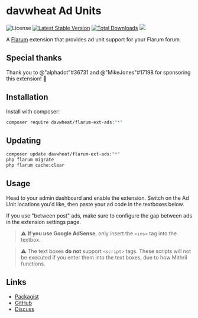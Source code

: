 # davwheat Ad Units

![License](https://img.shields.io/badge/license-MIT-blue.svg) [![Latest Stable Version](https://img.shields.io/packagist/v/davwheat/flarum-ext-ads.svg)](https://packagist.org/packages/davwheat/flarum-ext-ads) [![Total Downloads](https://img.shields.io/packagist/dt/davwheat/flarum-ext-ads.svg)](https://packagist.org/packages/davwheat/flarum-ext-ads) ![](https://flarum-badge-api.davwheat.dev/v1/compat-latest/davwheat/flarum-ext-ads)

A [Flarum](http://flarum.org) extension that provides ad unit support for your Flarum forum.

## Special thanks

Thank you to @"alphadot"#36731 and @"MikeJones"#17198 for sponsoring this extension! 🥰 

## Installation

Install with composer:

```sh
composer require davwheat/flarum-ext-ads:"*"
```

## Updating

```sh
composer update davwheat/flarum-ext-ads:"*"
php flarum migrate
php flarum cache:clear
```

## Usage

Head to your admin dashboard and enable the extension. Switch on the Ad Unit locations you'd like, then paste your ad code in the textboxes below.

If you use "between post" ads, make sure to configure the gap between ads in the extension settings page.

> ⚠️ **If you use Google AdSense**, only insert the `<ins>` tag into the textbox.


> ⚠️ The text boxes **do not** support `<script>` tags. These scripts will not be executed if you enter them into the text boxes, due to how Mithril functions.

## Links

- [Packagist](https://packagist.org/packages/davwheat/flarum-ext-ads)
- [GitHub](https://github.com/davwheat/flarum-ext-ads)
- [Discuss](https://discuss.flarum.org/d/28506)
